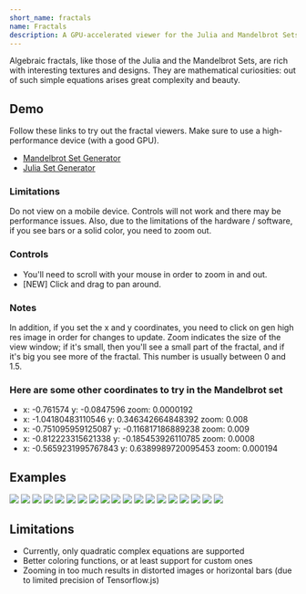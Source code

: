 ```yaml
---
short_name: fractals
name: Fractals
description: A GPU-accelerated viewer for the Julia and Mandelbrot Sets
---
```

Algebraic fractals, like those of the Julia and the Mandelbrot Sets, are rich with interesting textures and designs. They are mathematical curiosities: out of such simple equations arises great complexity and beauty. 

## Demo
Follow these links to try out the fractal viewers. Make sure to use a high-performance device (with a good GPU).
 * [Mandelbrot Set Generator](https://gliu20.github.io/fractals/mandelbrot.html)
 * [Julia Set Generator](https://gliu20.github.io/fractals/julia.html)

### Limitations
Do not view on a mobile device. Controls will not work and there may be performance issues.
Also, due to the limitations of the hardware / software, if you see bars or a solid color, you need to zoom out. 
 
### Controls
* You'll need to scroll with your mouse in order to zoom in and out. 
* \[NEW\] Click and drag to pan around.

### Notes
In addition, if you set the x and y coordinates, you need to click on gen high res image in order for changes to update.
Zoom indicates the size of the view window; if it's small, then you'll see a small part of the fractal, and if it's big you see more of the fractal. This number is usually between 0 and 1.5.
 
### Here are some other coordinates to try in the Mandelbrot set
 * x: -0.761574           y: -0.0847596         zoom: 0.0000192
 * x: -1.04180483110546   y: 0.346342664848392  zoom: 0.008
 * x: -0.751095959125087  y: -0.116817186889238 zoom: 0.009
 * x: -0.812223315621338  y: -0.185453926110785 zoom: 0.0008
 * x: -0.5659231995767843 y: 0.6389989720095453 zoom: 0.000194

## Examples
![](https://gliu20.github.io/fractals/img/download.png)
![](https://gliu20.github.io/fractals/img/download%20(1).png)
![](https://gliu20.github.io/fractals/img/download%20(2).png)
![](https://gliu20.github.io/fractals/img/download%20(3).png)
![](https://gliu20.github.io/fractals/img/download%20(4).png)
![](https://gliu20.github.io/fractals/img/download%20(5).png)
![](https://gliu20.github.io/fractals/img/download%20(6).png)
![](https://gliu20.github.io/fractals/img/download%20(7).png)
![](https://gliu20.github.io/fractals/img/download%20(8).png)
![](https://gliu20.github.io/fractals/img/download%20(9).png)
![](https://gliu20.github.io/fractals/img/download%20(10).png)
![](https://gliu20.github.io/fractals/img/download%20(11).png)
![](https://gliu20.github.io/fractals/img/download%20(12).png)
![](https://gliu20.github.io/fractals/img/download%20(13).png)
![](https://gliu20.github.io/fractals/img/download%20(14).png)
![](https://gliu20.github.io/fractals/img/download%20(15).png)
![](https://gliu20.github.io/fractals/img/download%20(16).png)
![](https://gliu20.github.io/fractals/img/download%20(17).png)
![](https://gliu20.github.io/fractals/img/download%20(18).png)

## Limitations
 * Currently, only quadratic complex equations are supported
 * Better coloring functions, or at least support for custom ones
 * Zooming in too much results in distorted images or horizontal bars (due to limited precision of Tensorflow.js)
